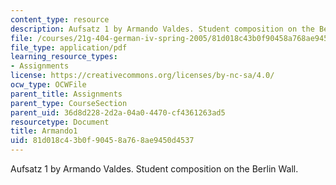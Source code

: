 ```yaml
---
content_type: resource
description: Aufsatz 1 by Armando Valdes. Student composition on the Berlin Wall.
file: /courses/21g-404-german-iv-spring-2005/81d018c43b0f90458a768ae9450d4537_MIT21G_404S05_aufsatz1arma.pdf
file_type: application/pdf
learning_resource_types:
- Assignments
license: https://creativecommons.org/licenses/by-nc-sa/4.0/
ocw_type: OCWFile
parent_title: Assignments
parent_type: CourseSection
parent_uid: 36d8d228-2d2a-04a0-4470-cf4361263ad5
resourcetype: Document
title: Armando1
uid: 81d018c4-3b0f-9045-8a76-8ae9450d4537
---
```

Aufsatz 1 by Armando Valdes. Student composition on the Berlin Wall.